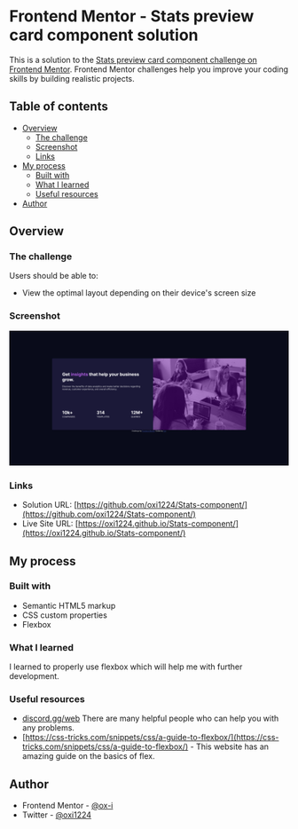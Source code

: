 # Frontend Mentor - Stats preview card component solution

This is a solution to the [Stats preview card component challenge on Frontend Mentor](https://www.frontendmentor.io/challenges/stats-preview-card-component-8JqbgoU62). Frontend Mentor challenges help you improve your coding skills by building realistic projects. 

## Table of contents

- [Overview](#overview)
  - [The challenge](#the-challenge)
  - [Screenshot](#screenshot)
  - [Links](#links)
- [My process](#my-process)
  - [Built with](#built-with)
  - [What I learned](#what-i-learned)
  - [Useful resources](#useful-resources)
- [Author](#author)


## Overview

### The challenge

Users should be able to:

- View the optimal layout depending on their device's screen size

### Screenshot

![](screenshot.png)



### Links

- Solution URL: [https://github.com/oxi1224/Stats-component/](https://github.com/oxi1224/Stats-component/)
- Live Site URL: [https://oxi1224.github.io/Stats-component/](https://oxi1224.github.io/Stats-component/)

## My process

### Built with

- Semantic HTML5 markup
- CSS custom properties
- Flexbox

### What I learned

I learned to properly use flexbox which will help me with further development.

### Useful resources

- [discord.gg/web](https://discord.gg/web) There are many helpful people who can help you with any problems.
- [https://css-tricks.com/snippets/css/a-guide-to-flexbox/](https://css-tricks.com/snippets/css/a-guide-to-flexbox/) - This website has an amazing guide on the basics of flex.

## Author

- Frontend Mentor - [@ox-i](https://www.frontendmentor.io/profile/ox-i)
- Twitter - [@oxi1224](https://twitter.com/oxi1224)
